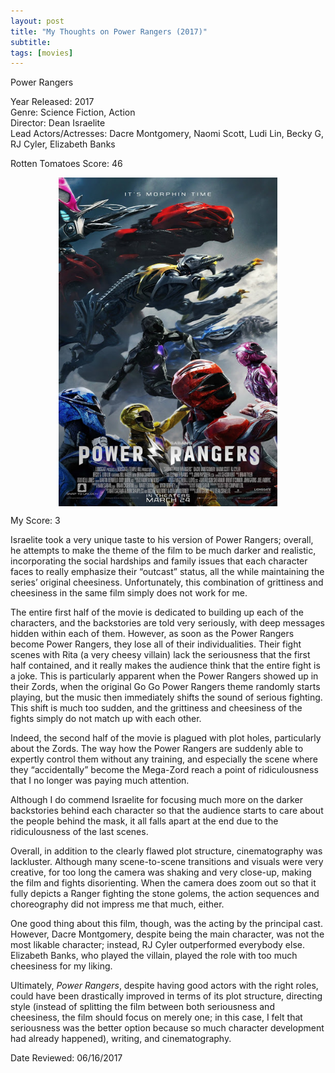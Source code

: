 ```yaml
---
layout: post
title: "My Thoughts on Power Rangers (2017)"
subtitle:
tags: [movies]
---
```


Power Rangers

Year Released: 2017\
Genre: Science Fiction, Action\
Director: Dean Israelite\
Lead Actors/Actresses: Dacre Montgomery, Naomi Scott, Ludi Lin, Becky G, RJ Cyler, Elizabeth Banks

Rotten Tomatoes Score: 46

<img style="display: block; margin-left: auto; margin-right: auto; width: 350px;" src="../assets/power_rangers.jpg">

My Score: 3

Israelite took a very unique taste to his version of Power Rangers; overall, he attempts to make the theme of the film to be much darker and realistic, incorporating the social hardships and family issues that each character faces to really emphasize their “outcast” status, all the while maintaining the series’ original cheesiness. Unfortunately, this combination of grittiness and cheesiness in the same film simply does not work for me.

The entire first half of the movie is dedicated to building up each of the characters, and the backstories are told very seriously, with deep messages hidden within each of them. However, as soon as the Power Rangers become Power Rangers, they lose all of their individualities. Their fight scenes with Rita (a very cheesy villain) lack the seriousness that the first half contained, and it really makes the audience think that the entire fight is a joke. This is particularly apparent when the Power Rangers showed up in their Zords, when the original Go Go Power Rangers theme randomly starts playing, but the music then immediately shifts the sound of serious fighting. This shift is much too sudden, and the grittiness and cheesiness of the fights simply do not match up with each other.

Indeed, the second half of the movie is plagued with plot holes, particularly about the Zords. The way how the Power Rangers are suddenly able to expertly control them without any training, and especially the scene where they “accidentally” become the Mega-Zord reach a point of ridiculousness that I no longer was paying much attention.

Although I do commend Israelite for focusing much more on the darker backstories behind each character so that the audience starts to care about the people behind the mask, it all falls apart at the end due to the ridiculousness of the last scenes.

Overall, in addition to the clearly flawed plot structure, cinematography was lackluster. Although many scene-to-scene transitions and visuals were very creative, for too long the camera was shaking and very close-up, making the film and fights disorienting. When the camera does zoom out so that it fully depicts a Ranger fighting the stone golems, the action sequences and choreography did not impress me that much, either.

One good thing about this film, though, was the acting by the principal cast. However, Dacre Montgomery, despite being the main character, was not the most likable character; instead, RJ Cyler outperformed everybody else. Elizabeth Banks, who played the villain, played the role with too much cheesiness for my liking.

Ultimately, _Power Rangers_, despite having good actors with the right roles, could have been drastically improved in terms of its plot structure, directing style (instead of splitting the film between both seriousness and cheesiness, the film should focus on merely one; in this case, I felt that seriousness was the better option because so much character development had already happened), writing, and cinematography.

Date Reviewed: 06/16/2017

